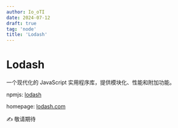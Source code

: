 ```yaml
---
author: Io_oTI
date: 2024-07-12
draft: true
tag: 'node'
title: 'Lodash'
---
```


# Lodash

一个现代化的 JavaScript 实用程序库，提供模块化、性能和附加功能。

npmjs: [lodash](https://www.npmjs.com/package/lodash)

homepage: [lodash.com](https://lodash.com/)

✍ 敬请期待
